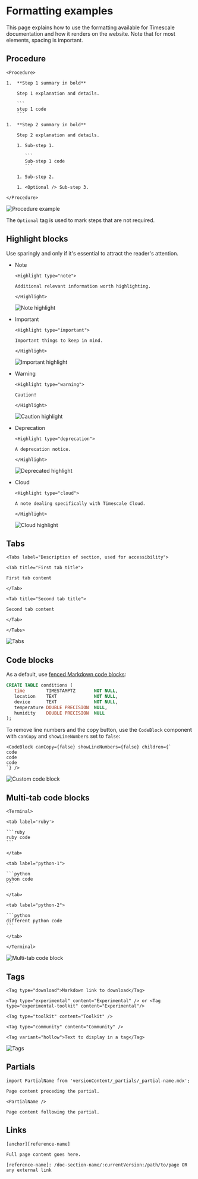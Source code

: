 # Formatting examples 

This page explains how to use the formatting available for Timescale documentation and how it renders on the website. Note that for most elements, spacing is important. 

## Procedure

```text
<Procedure>

1.  **Step 1 summary in bold**

    Step 1 explanation and details.

    ```
    step 1 code
    ```

1.  **Step 2 summary in bold** 

    Step 2 explanation and details.
    
    1. Sub-step 1.

       ```
       Sub-step 1 code
       ```
    
    1. Sub-step 2. 
    
    1. <Optional /> Sub-step 3. 

</Procedure>
```

![Procedure example](https://assets.timescale.com/docs/images/procedure-example.png)

The `Optional` tag is used to mark steps that are not required. 
  
## Highlight blocks

Use sparingly and only if it's essential to attract the reader's attention. 

- Note

    ```text
    <Highlight type="note">
    
    Additional relevant information worth highlighting.
    
    </Highlight>
    ```
    
    ![Note highlight](https://assets.timescale.com/docs/images/highlight-note.png)

- Important

    ```text
    <Highlight type="important">
    
    Important things to keep in mind.
    
    </Highlight>
    ```
    
    ![Important highlight](https://assets.timescale.com/docs/images/highlight-important.png)

- Warning

    ```text
    <Highlight type="warning">
    
    Caution!
    
    </Highlight>
    ```
    
    ![Caution highlight](https://assets.timescale.com/docs/images/highlight-warning.png)

- Deprecation

    ```text
    <Highlight type="deprecation">
    
    A deprecation notice.
    
    </Highlight>
    ```
    
    ![Deprecated highlight](https://assets.timescale.com/docs/images/highlight-deprecation.png)

- Cloud

    ```text
    <Highlight type="cloud">
    
    A note dealing specifically with Timescale Cloud.
    
    </Highlight>
    ```
    
    ![Cloud highlight](https://assets.timescale.com/docs/images/highlight-cloud.png)

## Tabs

```text
<Tabs label="Description of section, used for accessibility">

<Tab title="First tab title">

First tab content

</Tab>

<Tab title="Second tab title">

Second tab content

</Tab>

</Tabs>
```

![Tabs](https://assets.timescale.com/docs/images/tabs-example.png)

## Code blocks 

As a default, use [fenced Markdown code blocks](https://www.markdownguide.org/extended-syntax/#fenced-code-blocks):

```sql
CREATE TABLE conditions (
   time        TIMESTAMPTZ       NOT NULL,
   location    TEXT              NOT NULL,
   device      TEXT              NOT NULL,
   temperature DOUBLE PRECISION  NULL,
   humidity    DOUBLE PRECISION  NULL
);
```

To remove line numbers and the copy button, use the `CodeBlock` component with `canCopy` and `showLineNumbers` set to `false`:

```text
<CodeBlock canCopy={false} showLineNumbers={false} children={`
code 
code 
code
`} />
```

![Custom code block](https://assets.timescale.com/docs/images/custom-code-block-example.png)

## Multi-tab code blocks

    <Terminal>
    
    <tab label='ruby'>
        
    ```ruby
    ruby code
    ```
        
    </tab>
        
    <tab label="python-1">
        
    ```python
    pyhon code
    ```
        
    </tab>
        
    <tab label="python-2">
        
    ```python
    different python code
    ```
        
    </tab>
        
    </Terminal>

![Multi-tab code block](https://assets.timescale.com/docs/images/multi-tab-code-block.png)

## Tags

```text
<Tag type="download">Markdown link to download</Tag>
```

```text
<Tag type="experimental" content="Experimental" /> or <Tag type="experimental-toolkit" content="Experimental"/> 
```

```text
<Tag type="toolkit" content="Toolkit" />
```

```text
<Tag type="community" content="Community" />
```

```text
<Tag variant="hollow">Text to display in a tag</Tag>
```

![Tags](https://assets.timescale.com/docs/images/tag-examples.png)

## Partials

```text
import PartialName from 'versionContent/_partials/_partial-name.mdx';

Page content preceding the partial.

<PartialName />

Page content following the partial.
```

## Links

```text
[anchor][reference-name]

Full page content goes here.

[reference-name]: /doc-section-name/:currentVersion:/path/to/page OR any external link
```


